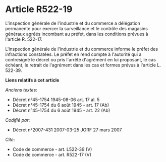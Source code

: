 # Article R522-19

L'inspection générale de l'industrie et du commerce a délégation permanente pour exercer la surveillance et le contrôle des
magasins généraux agréés incombant au préfet, dans les conditions prévues à l'article R. 522-17. 

L'inspection générale de l'industrie et du commerce informe le préfet des infractions constatées. Le préfet en rend compte à
l'autorité qui a contresigné le décret ou pris l'arrêté d'agrément en lui proposant, le cas échéant, le retrait de l'agrément
dans les cas et formes prévus à l'article L. 522-39.

**Liens relatifs à cet article**

_Anciens textes_:

  - Décret n°45-1754 1945-08-06 art. 17 al. 5
  - Décret n°45-1754 du 6 août 1945 - art. 17 (Ab)
  - Décret n°45-1754 du 6 août 1945 - art. 22 (Ab)

_Codifié par_:

  - Décret n°2007-431 2007-03-25 JORF 27 mars 2007

_Cite_:

  - Code de commerce - art. L522-39 (V)
  - Code de commerce - art. R522-17 (V)
